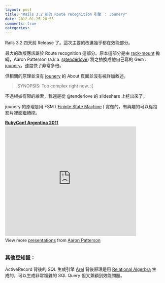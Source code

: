 ```yaml
---
layout: post
title: "Rails 3.2 新的 Route recognition 引擎 ： Jounery"
date: 2012-01-25 20:55
comments: true
categories: 
---
```


Rails 3.2 四天前 Release 了。這次主要的改進幾乎都在效能部分。

最大的改版應該屬於 Route recognition 這部分。原本這部分是由 [rack-mount](http://rubygems.org/gems/rack-mount) 擔綱，Aaron Patterson (a.k.a. [@tenderlove](http://twitter.com/tenderlove)) 將之抽換成他自己寫的 Gem : [jounery](https://github.com/rails/journey)。速度快了非常多倍。


但相關的原理並沒有 [jounery](https://github.com/rails/journey) 的 About 頁面並沒有被詳加敘述，

> SYNOPSIS: Too complex right now. :(

不過根據有限的線索，我還是從 @tenderlove 的 slideshare 上挖出來了。

jounery 的原理是用 FSM ( [Fininte State Machine](http://en.wikipedia.org/wiki/Finite-state_machine) ) 實做的。有興趣的可以從投影片裡面繼續挖。

<div style="width:425px" id="__ss_10090654"> <strong style="display:block;margin:12px 0 4px"><a href="http://www.slideshare.net/tenderlove/rubyconf-argentina-2011" title="RubyConf Argentina 2011" target="_blank">RubyConf Argentina 2011</a></strong> <iframe src="http://www.slideshare.net/slideshow/embed_code/10090654" width="425" height="355" frameborder="0" marginwidth="0" marginheight="0" scrolling="no"></iframe> <div style="padding:5px 0 12px"> View more <a href="http://www.slideshare.net/" target="_blank">presentations</a> from <a href="http://www.slideshare.net/tenderlove" target="_blank">Aaron Patterson</a> </div> </div>


### 其他豆知識：

ActiveRecord 背後的 SQL 生成引擎 [Arel](https://github.com/rails/arel) 背後原理是用 [Relational Algerbra](http://en.wikipedia.org/wiki/Relational_algebra) 生成的，可以生成非常複雜的 SQL Query 但又兼顧到效能問題。

